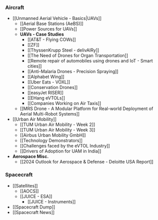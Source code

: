 ### Aircraft
- [[Unmanned Aerial Vehicle - Basics|UAVs]]
	- [[Aerial Base Stations (AeBS)]]
	- [[Power Sources for UAVs]]
	- **UAVs - Case Studies**
		- [[AT&T - Flying COWs]]
		- [[ZF]]
		- [[ThyssenKrupp Steel - delivAIRy]]
		- [[The Need of Drones for Organ Transportation]]
		- [[Remote repair of automobiles using drones and IoT - Smart cities]]
		- [[Anti-Malaria Drones - Precision Spraying]]
		- [[Alphabet Wing]]
		- [[Uber Eats - VOXL]]
		- [[Conservation Drones]]
		- [[easyJet RISER]]
		- [[EHang eVTOLs]]
		- [[Companies Working on Air Taxis]]
	- [[MRS Drone - A Modular Platform for Real-world Deployment of Aerial Multi-Robot Systems]]
- [[Urban Air Mobility]]
	- [[TUM Urban Air Mobility - Week 2]]
	- [[TUM Urban Air Mobility - Week 3]]
	- [[Airbus Urban Mobility GmbH]]
	- [[Technology Demonstrators]]
	- [[Challenges faced by the eVTOL Industry]]
	- [[Drivers of Adoption for UAM in India]]
- **Aerospace Misc.**
	- [[2024 Outlook for Aerospace & Defense - Deloitte USA Report]]

### Spacecraft
- [[Satellites]]
	- [[AOCS]]
	- [[JUICE - ESA]]
		- [[JUICE - Instruments]]
- [[Spacecraft Dump]]
- [[Spacecraft News]]




